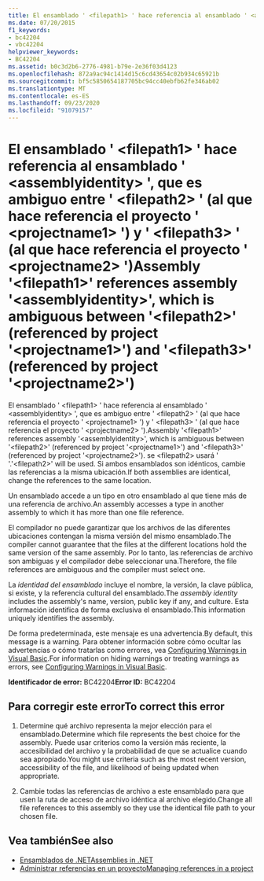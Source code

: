 ```yaml
---
title: El ensamblado ' <filepath1> ' hace referencia al ensamblado ' <assemblyidentity> ', que es ambiguo entre ' <filepath2> ' (al que hace referencia el proyecto ' <projectname1> ') y ' <filepath3> ' (al que hace referencia el proyecto ' <projectname2> ')
ms.date: 07/20/2015
f1_keywords:
- bc42204
- vbc42204
helpviewer_keywords:
- BC42204
ms.assetid: b0c3d2b6-2776-4981-b79e-2e36f03d4123
ms.openlocfilehash: 872a9ac94c1414d15c6cd43654c02b934c65921b
ms.sourcegitcommit: bf5c5850654187705bc94cc40ebfb62fe346ab02
ms.translationtype: MT
ms.contentlocale: es-ES
ms.lasthandoff: 09/23/2020
ms.locfileid: "91079157"
---
```

# <a name="assembly-filepath1-references-assembly-assemblyidentity-which-is-ambiguous-between-filepath2-referenced-by-project-projectname1-and-filepath3-referenced-by-project-projectname2"></a><span data-ttu-id="a86a7-102">El ensamblado ' \<filepath1> ' hace referencia al ensamblado ' \<assemblyidentity> ', que es ambiguo entre ' \<filepath2> ' (al que hace referencia el proyecto ' \<projectname1> ') y ' \<filepath3> ' (al que hace referencia el proyecto ' \<projectname2> ')</span><span class="sxs-lookup"><span data-stu-id="a86a7-102">Assembly '\<filepath1>' references assembly '\<assemblyidentity>', which is ambiguous between '\<filepath2>' (referenced by project '\<projectname1>') and '\<filepath3>' (referenced by project '\<projectname2>')</span></span>

<span data-ttu-id="a86a7-103">El ensamblado ' \<filepath1> ' hace referencia al ensamblado ' \<assemblyidentity> ', que es ambiguo entre ' \<filepath2> ' (al que hace referencia el proyecto ' \<projectname1> ') y ' \<filepath3> ' (al que hace referencia el proyecto ' \<projectname2> ').</span><span class="sxs-lookup"><span data-stu-id="a86a7-103">Assembly '\<filepath1>' references assembly '\<assemblyidentity>', which is ambiguous between '\<filepath2>' (referenced by project '\<projectname1>') and '\<filepath3>' (referenced by project '\<projectname2>').</span></span> <span data-ttu-id="a86a7-104">se \<filepath2> usará ' '.</span><span class="sxs-lookup"><span data-stu-id="a86a7-104">'\<filepath2>' will be used.</span></span> <span data-ttu-id="a86a7-105">Si ambos ensamblados son idénticos, cambie las referencias a la misma ubicación.</span><span class="sxs-lookup"><span data-stu-id="a86a7-105">If both assemblies are identical, change the references to the same location.</span></span>  
  
 <span data-ttu-id="a86a7-106">Un ensamblado accede a un tipo en otro ensamblado al que tiene más de una referencia de archivo.</span><span class="sxs-lookup"><span data-stu-id="a86a7-106">An assembly accesses a type in another assembly to which it has more than one file reference.</span></span>  
  
 <span data-ttu-id="a86a7-107">El compilador no puede garantizar que los archivos de las diferentes ubicaciones contengan la misma versión del mismo ensamblado.</span><span class="sxs-lookup"><span data-stu-id="a86a7-107">The compiler cannot guarantee that the files at the different locations hold the same version of the same assembly.</span></span> <span data-ttu-id="a86a7-108">Por lo tanto, las referencias de archivo son ambiguas y el compilador debe seleccionar una.</span><span class="sxs-lookup"><span data-stu-id="a86a7-108">Therefore, the file references are ambiguous and the compiler must select one.</span></span>  
  
 <span data-ttu-id="a86a7-109">La *identidad del ensamblado* incluye el nombre, la versión, la clave pública, si existe, y la referencia cultural del ensamblado.</span><span class="sxs-lookup"><span data-stu-id="a86a7-109">The *assembly identity* includes the assembly's name, version, public key if any, and culture.</span></span> <span data-ttu-id="a86a7-110">Esta información identifica de forma exclusiva el ensamblado.</span><span class="sxs-lookup"><span data-stu-id="a86a7-110">This information uniquely identifies the assembly.</span></span>  
  
 <span data-ttu-id="a86a7-111">De forma predeterminada, este mensaje es una advertencia.</span><span class="sxs-lookup"><span data-stu-id="a86a7-111">By default, this message is a warning.</span></span> <span data-ttu-id="a86a7-112">Para obtener información sobre cómo ocultar las advertencias o cómo tratarlas como errores, vea [Configuring Warnings in Visual Basic](/visualstudio/ide/configuring-warnings-in-visual-basic).</span><span class="sxs-lookup"><span data-stu-id="a86a7-112">For information on hiding warnings or treating warnings as errors, see [Configuring Warnings in Visual Basic](/visualstudio/ide/configuring-warnings-in-visual-basic).</span></span>  
  
 <span data-ttu-id="a86a7-113">**Identificador de error:** BC42204</span><span class="sxs-lookup"><span data-stu-id="a86a7-113">**Error ID:** BC42204</span></span>  
  
## <a name="to-correct-this-error"></a><span data-ttu-id="a86a7-114">Para corregir este error</span><span class="sxs-lookup"><span data-stu-id="a86a7-114">To correct this error</span></span>  
  
1. <span data-ttu-id="a86a7-115">Determine qué archivo representa la mejor elección para el ensamblado.</span><span class="sxs-lookup"><span data-stu-id="a86a7-115">Determine which file represents the best choice for the assembly.</span></span> <span data-ttu-id="a86a7-116">Puede usar criterios como la versión más reciente, la accesibilidad del archivo y la probabilidad de que se actualice cuando sea apropiado.</span><span class="sxs-lookup"><span data-stu-id="a86a7-116">You might use criteria such as the most recent version, accessibility of the file, and likelihood of being updated when appropriate.</span></span>  
  
2. <span data-ttu-id="a86a7-117">Cambie todas las referencias de archivo a este ensamblado para que usen la ruta de acceso de archivo idéntica al archivo elegido.</span><span class="sxs-lookup"><span data-stu-id="a86a7-117">Change all file references to this assembly so they use the identical file path to your chosen file.</span></span>  
  
## <a name="see-also"></a><span data-ttu-id="a86a7-118">Vea también</span><span class="sxs-lookup"><span data-stu-id="a86a7-118">See also</span></span>

- [<span data-ttu-id="a86a7-119">Ensamblados de .NET</span><span class="sxs-lookup"><span data-stu-id="a86a7-119">Assemblies in .NET</span></span>](../../standard/assembly/index.md)
- [<span data-ttu-id="a86a7-120">Administrar referencias en un proyecto</span><span class="sxs-lookup"><span data-stu-id="a86a7-120">Managing references in a project</span></span>](/visualstudio/ide/managing-references-in-a-project)
